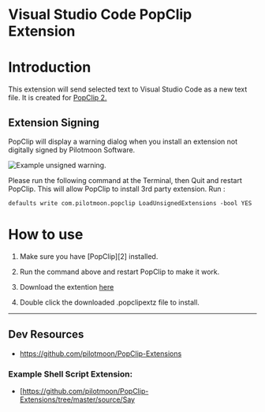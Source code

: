 # Visual Studio Code PopClip Extension

# Introduction #

This extension will send selected text to Visual Studio Code as a new text file. 
It is created for [PopClip 2.](http://pilotmoon.com/popclip/)

## Extension Signing

PopClip will display a warning dialog when you install an extension not digitally signed by Pilotmoon Software.

![Example unsigned warning.](https://raw.github.com/pilotmoon/PopClip-Extensions/master/docs/ext_warning.png)

Please run the following command at the Terminal, then Quit and restart PopClip.
This will allow PopClip to install 3rd party extension.
Run :

    defaults write com.pilotmoon.popclip LoadUnsignedExtensions -bool YES

# How to use #

1.	Make sure you have [PopClip][2] installed.

1.	Run the command above and restart PopClip to make it work.

1.	Download the extention [here](https://github.com/fabburst/PopClip-Extensions/raw/master/VisualStudioCodeText.popclipextz)

1.	Double click the downloaded .popclipextz file to install.
-------------------------------

## Dev Resources

- https://github.com/pilotmoon/PopClip-Extensions

### Example Shell Script Extension:
- [https://github.com/pilotmoon/PopClip-Extensions/tree/master/source/Say
